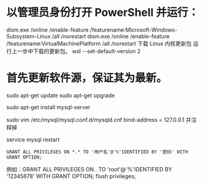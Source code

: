 # 以管理员身份打开 PowerShell 并运行：
dism.exe /online /enable-feature /featurename:Microsoft-Windows-Subsystem-Linux /all /norestart
dism.exe /online /enable-feature /featurename:VirtualMachinePlatform /all /norestart
下载 Linux 内核更新包
运行上一步中下载的更新包。
wsl --set-default-version 2





# 首先更新软件源，保证其为最新。
sudo apt-get update
sudo apt-get upgrade

sudo apt-get install mysql-server


sudo vim /etc/mysql/mysql.conf.d/mysqld.cnf
bind-address = 127.0.0.1 并注释掉

service mysql restart

    GRANT ALL PRIVILEGES ON *.* TO '用户名'@'%'IDENTIFIED BY '密码' WITH GRANT OPTION;
例如：GRANT ALL PRIVILEGES ON *.* TO 'root'@'%'IDENTIFIED BY '12345678' WITH GRANT OPTION;
flush privileges;